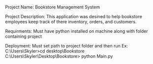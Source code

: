 Project Name: Bookstore Management System

Project Description: This application was desined to help bookstore employees keep track of there inventory, orders, and customers.

Requirments: Must have python installed on machine along with folder containing project

Deployment: Must set path to project folder and then run Ex: 
C:\Users\Skyler>cd desktop\Bookstore
C:\Users\Skyler\Desktop\Bookstore> python Main.py

